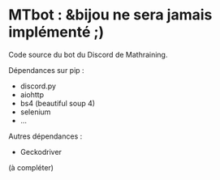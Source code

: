 # MTbot : &bijou ne sera jamais implémenté ;)

Code source du bot du Discord de Mathraining.

Dépendances sur pip :
 - discord.py
 - aiohttp
 - bs4 (beautiful soup 4)
 - selenium
 - ...

Autres dépendances :
 - Geckodriver

(à compléter)
